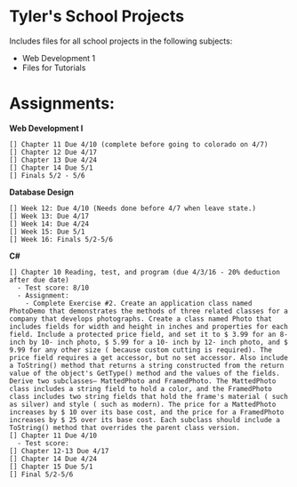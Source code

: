 # Tyler's School Projects

Includes files for all school projects in the following subjects:
- Web Development 1
- Files for Tutorials


# Assignments:


**Web Development I**

    [] Chapter 11 Due 4/10 (complete before going to colorado on 4/7)
    [] Chapter 12 Due 4/17
    [] Chapter 13 Due 4/24
    [] Chapter 14 Due 5/1
    [] Finals 5/2 - 5/6

**Database Design**

    [] Week 12: Due 4/10 (Needs done before 4/7 when leave state.)
    [] Week 13: Due 4/17
    [] Week 14: Due 4/24
    [] Week 15: Due 5/1
    [] Week 16: Finals 5/2-5/6

**C#**

    [] Chapter 10 Reading, test, and program (due 4/3/16 - 20% deduction after due date)
      - Test score: 8/10
      - Assignment:
        - Complete Exercise #2. Create an application class named PhotoDemo that demonstrates the methods of three related classes for a company that develops photographs. Create a class named Photo that includes fields for width and height in inches and properties for each field. Include a protected price field, and set it to $ 3.99 for an 8- inch by 10- inch photo, $ 5.99 for a 10- inch by 12- inch photo, and $ 9.99 for any other size ( because custom cutting is required). The price field requires a get accessor, but no set accessor. Also include a ToString() method that returns a string constructed from the return value of the object's GetType() method and the values of the fields. Derive two subclasses— MattedPhoto and FramedPhoto. The MattedPhoto class includes a string field to hold a color, and the FramedPhoto class includes two string fields that hold the frame's material ( such as silver) and style ( such as modern). The price for a MattedPhoto increases by $ 10 over its base cost, and the price for a FramedPhoto increases by $ 25 over its base cost. Each subclass should include a ToString() method that overrides the parent class version.
    [] Chapter 11 Due 4/10
      - Test score:
    [] Chapter 12-13 Due 4/17
    [] Chapter 14 Due 4/24
    [] Chapter 15 Due 5/1
    [] Final 5/2-5/6